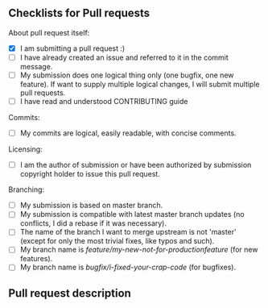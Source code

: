 Checklists for Pull requests
----------------------------

About pull request itself:
- [X] I am submitting a pull request :)
- [ ] I have already created an issue and referred to it in the commit message.
- [ ] My submission does one logical thing only (one bugfix, one new feature). 
      If want to supply multiple logical changes, I will submit multiple pull requests.
- [ ] I have read and understood CONTRIBUTING guide

Commits:
- [ ] My commits are logical, easily readable, with concise comments.

Licensing:
- [ ] I am the author of submission or have been authorized by submission copyright holder to issue this pull request.

Branching:
- [ ] My submission is based on master branch.
- [ ] My submission is compatible with latest master branch updates (no conflicts, I did a rebase if it was necessary).
- [ ] The name of the branch I want to merge upstream is not 'master' (except for only the most trivial fixes, like typos and such).
- [ ] My branch name is *feature/my-new-not-for-productionfeature* (for new features).
- [ ] My branch name is *bugfix/i-fixed-your-crap-code* (for bugfixes).

Pull request description
------------------------